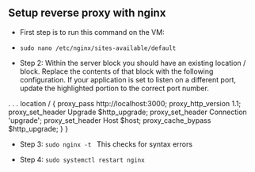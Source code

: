 ## Setup reverse proxy with nginx

 - First step is to run this command on the VM: 
 - `sudo nano /etc/nginx/sites-available/default`

- Step 2: Within the server block you should have an existing location / block. Replace the contents of that block with the following configuration. If your application is set to listen on a different port, update the highlighted portion to the correct port number.

 
. . .
    location / {
        proxy_pass http://localhost:3000;
        proxy_http_version 1.1;
        proxy_set_header Upgrade $http_upgrade;
        proxy_set_header Connection 'upgrade';
        proxy_set_header Host $host;
        proxy_cache_bypass $http_upgrade;
    }
}

- Step 3: `sudo nginx -t ` This checks for syntax errors 

- Step 4: `sudo systemctl restart nginx`

  
